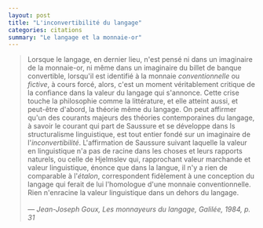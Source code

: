 ```yaml
---
layout: post
title: "L'inconvertibilité du langage"
categories: citations
summary: "Le langage et la monnaie-or"
---
```


> Lorsque le langage, en dernier lieu, n'est pensé ni dans un imaginaire de la monnaie-or, ni même dans un imaginaire du billet de banque convertible, lorsqu'il est identifié à la monnaie *conventionnelle* ou *fictive*, à cours forcé, alors, c'est un moment véritablement critique de la confiance dans la valeur du langage qui s'annonce. Cette crise touche la philosophie comme la littérature, et elle atteint aussi, et peut-être d'abord, la théorie même du langage. On peut affirmer qu'un des courants majeurs des théories contemporaines du langage, à savoir le courant qui part de Saussure et se développe dans ls structuralisme linguistique, est tout entier fondé sur un imaginaire de l'*inconvertibilité*. L'affirmation de Saussure suivant laquelle la valeur en linguistique n'a pas de racine dans les choses et leurs rapports naturels, ou celle de Hjelmslev qui, rapprochant valeur marchande et valeur linguistique, énonce que dans la langue, il n'y a rien de comparable à l'*étalon*, correspondent fidèlement à une conception du langage qui ferait de lui l'homologue d'une monnaie conventionnelle. Rien n'enracine la valeur linguistique dans un dehors du langage.<br><br>
> &#8212; <cite>Jean-Joseph Goux, Les monnayeurs du langage, Galilée, 1984, p. 31</cite>
